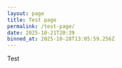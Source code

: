 ```yaml
---
layout: page
title: Test page
permalink: /test-page/
date: 2025-10-21T20:39
binned_at: 2025-10-28T13:05:59.256Z
---
```


Test